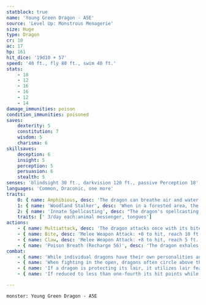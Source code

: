 ```yaml
---
statblock: true
name: 'Young Green Dragon - A5E'
source: 'Level Up: Monstrous Menagerie'
size: Huge
type: Dragon
cr: 10
ac: 17
hp: 161
hit_dice: '19d10 + 57'
speed: '40 ft., fly 80 ft., swim 40 ft.'
stats:
    - 18
    - 12
    - 16
    - 16
    - 12
    - 14
damage_immunities: poison
condition_immunities: poisoned
saves:
    dexterity: 5
    constitution: 7
    wisdom: 5
    charisma: 6
skillsaves:
    deception: 6
    insight: 5
    perception: 5
    persuasion: 6
    stealth: 5
senses: 'blindsight 30 ft., darkvision 120 ft., passive Perception 18'
languages: 'Common, Draconic, one more'
traits:
    0: { name: Amphibious, desc: 'The dragon can breathe air and water.' }
    1: { name: 'Woodland Stalker', desc: 'When in a forested area, the dragon has advantage on Stealth checks.' }
    2: { name: 'Innate Spellcasting', desc: "The dragon's spellcasting ability is Charisma (save DC 14). It can innately cast the following spells, requiring no material components." }
    traits: [' 3/day each:animal messenger, tongues']
actions:
    - { name: Multiattack, desc: 'The dragon attacks once with its bite and twice with its claws.' }
    - { name: Bite, desc: 'Melee Weapon Attack: +8 to hit, reach 10 ft., one target. Hit: 20 (3d10 + 4) piercing damage plus 4 (1d8) poison damage.' }
    - { name: Claw, desc: 'Melee Weapon Attack: +8 to hit, reach 5 ft., one target. Hit: 13 (2d8 + 4) slashing damage.' }
    - { name: 'Poison Breath (Recharge 56)', desc: 'The dragon exhales poisonous gas in a 30-foot cone. Each creature in that area makes a DC 15 Constitution saving throw, taking 42 (12d6) poison damage on a failed save or half damage on a success.' }
combat:
    - { name: 'While individual dragons have their own personalities and tactics, most rely heavily on their breath weapons', desc: 'They use them whenever they can, preferably from maximum distance and while flying above their enemies.' }
    - { name: 'When fighting in the open, dragons often circle above their enemies as they wait for their breath weapons to recharge', desc: "They only close to melee if their enemies deal significant damage with ranged attacks, or if they can savage an enemy cut off from its allies. Once bloodied, dragons become more aggressive, attacking with bite and claws when their breath weapons aren't available." }
    - { name: 'If a dragon is protecting its lair, it utilizes lair features, traps, allies, and architecture such as escape tunnels to keep up a hit-and-run fight, reappearing only when it has a fully-recharged breath weapon', desc: 'If the dragon is forced into melee combat, it uses its bite and claws against a single foe. If it has legendary actions like Roar and Wing Attack, it uses them to disperse its other enemies.' }
    - { name: 'If reduced to less than one-fourth its hit points while fighting in the open, a dragon flies away', desc: 'However, it fights to the death to defend its lair, unless it can regain the upper hand through tricks or bargains.' }

---
```

```statblock
monster: Young Green Dragon - A5E
```
